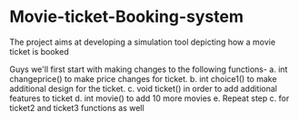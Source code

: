 # Movie-ticket-Booking-system
The project aims at developing a simulation tool depicting how a movie ticket is booked

Guys we'll first start with making changes to the following functions-
a. int changeprice() to make price changes for ticket.
b. int choice1() to make additional design for the ticket.
c. void ticket() in order to add additional features to ticket
d. int movie() to add 10 more movies
e. Repeat step c. for ticket2 and ticket3 functions as well
